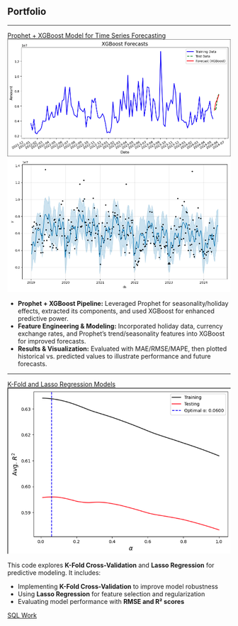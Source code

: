 ## Portfolio

---
[Prophet + XGBoost Model for Time Series Forecasting](https://github.com/hakandagli09/Time-Series-Forecasting/tree/main/Prophet%20%2B%20XGBoost)
<img src="images/Viz.png?raw=true"/>
<img src="images/prophet_viz.png?raw=true"/>

- **Prophet + XGBoost Pipeline:** Leveraged Prophet for seasonality/holiday effects, extracted its components, and used XGBoost for enhanced predictive power.  
- **Feature Engineering & Modeling:** Incorporated holiday data, currency exchange rates, and Prophet’s trend/seasonality features into XGBoost for improved forecasts.
- **Results & Visualization:** Evaluated with MAE/RMSE/MAPE, then plotted historical vs. predicted values to illustrate performance and future forecasts.

---

[K-Fold and Lasso Regression Models](https://nbviewer.org/github/hakandagli09/kfoldlasso/blob/main/K-fold%2C%20lasso.ipynb)
<img src="images/k_fold_lasso.png?raw=true"/>

This code explores **K-Fold Cross-Validation** and **Lasso Regression** for predictive modeling. 
It includes:
- Implementing **K-Fold Cross-Validation** to improve model robustness
- Using **Lasso Regression** for feature selection and regularization
- Evaluating model performance with **RMSE and R² scores**








[SQL Work](https://github.com/hakandagli09/SQL/tree/main)
